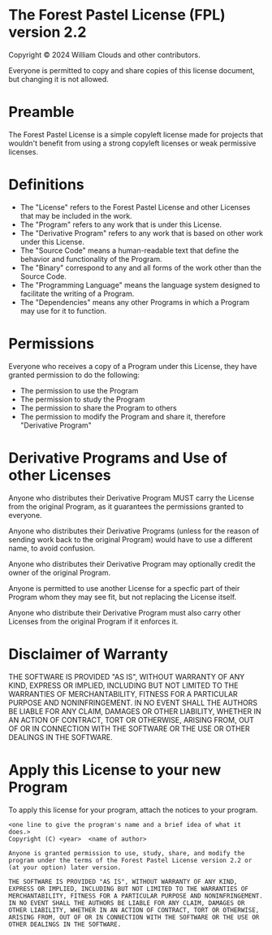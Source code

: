 # The Forest Pastel License (FPL) version 2.2

Copyright © 2024 William Clouds and other contributors.

Everyone is permitted to copy and share copies of this license document, but changing it is not allowed.

# Preamble

The Forest Pastel License is a simple copyleft license made for projects that wouldn't benefit from using a strong copyleft licenses or weak permissive licenses.

# Definitions

- The "License" refers to the Forest Pastel License and other Licenses that may be included in the work.
- The "Program" refers to any work that is under this License.
- The "Derivative Program" refers to any work that is based on other work under this License.
- The "Source Code" means a human-readable text that define the behavior and functionality of the Program.
- The "Binary" correspond to any and all forms of the work other than the Source Code.
- The "Programming Language" means the language system designed to facilitate the writing of a Program.
- The "Dependencies" means any other Programs in which a Program may use for it to function.

# Permissions

Everyone who receives a copy of a Program under this License, they have granted permission to do the following:

- The permission to use the Program
- The permission to study the Program
- The permission to share the Program to others
- The permission to modify the Program and share it, therefore "Derivative Program"

# Derivative Programs and Use of other Licenses

Anyone who distributes their Derivative Program MUST carry the License from the original Program, as it guarantees the permissions granted to everyone.

Anyone who distributes their Derivative Programs (unless for the reason of sending work back to the original Program) would have to use a different name, to avoid confusion.

Anyone who distributes their Derivative Program may optionally credit the owner of the original Program.

Anyone is permitted to use another License for a specfic part of their Program whom they may see fit, but not replacing the License itself.

Anyone who distribute their Derivative Program must also carry other Licenses from the original Program if it enforces it.

# Disclaimer of Warranty

THE SOFTWARE IS PROVIDED "AS IS", WITHOUT WARRANTY OF ANY KIND,
EXPRESS OR IMPLIED, INCLUDING BUT NOT LIMITED TO THE WARRANTIES OF
MERCHANTABILITY, FITNESS FOR A PARTICULAR PURPOSE AND NONINFRINGEMENT.
IN NO EVENT SHALL THE AUTHORS BE LIABLE FOR ANY CLAIM, DAMAGES OR
OTHER LIABILITY, WHETHER IN AN ACTION OF CONTRACT, TORT OR OTHERWISE,
ARISING FROM, OUT OF OR IN CONNECTION WITH THE SOFTWARE OR THE USE OR
OTHER DEALINGS IN THE SOFTWARE.


# Apply this License to your new Program

To apply this license for your program, attach the notices to your program.

```
<one line to give the program's name and a brief idea of what it does.>
Copyright (C) <year>  <name of author>

Anyone is granted permission to use, study, share, and modify the program under the terms of the Forest Pastel License version 2.2 or (at your option) later version.

THE SOFTWARE IS PROVIDED "AS IS", WITHOUT WARRANTY OF ANY KIND,
EXPRESS OR IMPLIED, INCLUDING BUT NOT LIMITED TO THE WARRANTIES OF
MERCHANTABILITY, FITNESS FOR A PARTICULAR PURPOSE AND NONINFRINGEMENT.
IN NO EVENT SHALL THE AUTHORS BE LIABLE FOR ANY CLAIM, DAMAGES OR
OTHER LIABILITY, WHETHER IN AN ACTION OF CONTRACT, TORT OR OTHERWISE,
ARISING FROM, OUT OF OR IN CONNECTION WITH THE SOFTWARE OR THE USE OR
OTHER DEALINGS IN THE SOFTWARE.
```

